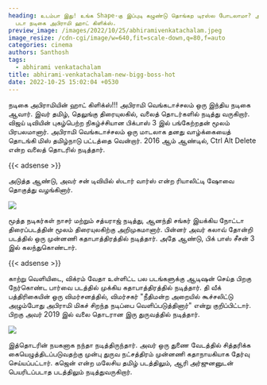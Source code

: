 ```yaml
---
heading: உடம்பா இது! உங்க Shape-கு இப்புடி கழுண்டு தொங்கற டிரஸ்ல போடலாமா? அஜித்
  படா நடிகை அபிராமி ஹாட் கிளிக்ஸ்.
preview_image: /images/2022/10/25/abhiramivenkatachalam.jpeg
image_resize: /cdn-cgi/image/w=640,fit=scale-down,q=80,f=auto
categories: cinema
authors: Santhosh
tags:
  - abhirami venkatachalam
title: abhirami-venkatachalam-new-bigg-boss-hot
date: 2022-10-25 15:02:04 +0530
---
```

நடிகை அபிராமியின் ஹாட் கிளிக்ஸ்!!!
அபிராமி வெங்கடாச்சலம் ஒரு இந்திய நடிகை ஆவார். இவர் தமிழ், தெலுங்கு திரையுலகில், வலைத் தொடர்களில் நடித்து வருகிறார். விஜய் டிவியின் புகழ்பெற்ற  நிகழ்ச்சியான பிக்பாஸ் 3 இல் பங்கேற்றதன் மூலம் பிரபலமானார்.
அபிராமி வெங்கடாச்சலம் ஒரு மாடலாக தனது வாழ்க்கையைத் தொடங்கி மிஸ் தமிழ்நாடு பட்டத்தை வென்றார்.  2016 ஆம் ஆண்டில், Ctrl Alt Delete என்ற வலைத் தொடரில் நடித்தார். 

{{< adsense >}} 

அடுத்த ஆண்டு, அவர் சன் டிவியில் ஸ்டார் வார்ஸ் என்ற ரியாலிட்டி ஷோவை தொகுத்து வழங்கினார். 


![](/images/2022/10/25/abhirami-venkatachalam-new-bigg-boss-hot.jpeg)

மூத்த நடிகர்கள் நாசர் மற்றும் சத்யராஜ் நடித்து, ஆனந்தி சங்கர் இயக்கிய நோட்டா திரைப்படத்தின் மூலம் திரையுலகிற்கு அறிமுகமானார். பின்னர் அவர் கலாவ் தோன்றி படத்தில் ஒரு முன்னணி கதாபாத்திரத்தில் நடித்தார். அதே ஆண்டு, பிக் பாஸ் சீசன் 3 இல் கலந்துகொண்டார்.

{{< adsense >}} 


காற்று வெளியிடை, விக்ரம் வேதா உள்ளிட்ட பல படங்களுக்கு ஆடிஷன் செய்த பிறகு நேர்கொண்ட பார்வை படத்தில் முக்கிய கதாபாத்திரத்தில் நடித்தார். தி வீக் பத்திரிகையின் ஒரு விமர்சனத்தில், விமர்சகர் "நீதிமன்ற அறையில் கூச்சலிட்டு அழும்போது அபிராமி மிகச் சிறந்த நடிப்பை வெளிப்படுத்தினார்" என்று குறிப்பிட்டார். 
பிறகு அவர் 2019 இல் வலை தொடரான இரு துருவத்தில் நடித்தார். 

![](/images/2022/10/25/abhirami-venkatachalam-new-bigg-boss-hot2.jpeg)

இத்தொடரின் நயகனாக நந்தா நடித்திருந்தார். அவர் ஒரு துணை வேடத்தில் சித்தரிக்க கையெழுத்திடப்படுவதற்கு முன்பு துருவ நட்சத்திரம் முன்னணி கதாநாயகியாக தேர்வு செய்யப்பட்டார். கஜென் என்ற மலேசிய தமிழ் படத்திலும், ஆரி அர்ஜுனனுடன் பெயரிடப்படாத படத்திலும் நடித்துவருகிறார்.